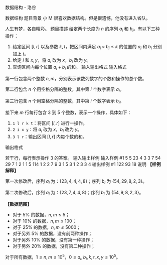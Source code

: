 



数据结构 - 洛谷














数据结构
题目背景
小 M 很喜欢数据结构。但是很遗憾，他没有进入省队。

人生有梦，各自精彩。
题目描述
给定两个长度为 $n$ 的序列 $a_i$ 和 $b_i$。有以下三种操作：

1. 给定区间 $[l,r]$ 以及参数 $k,t$，把区间内满足 $a_i\times b_i\leq k$ 的位置的 $a_i$ 和 $b_i$ 分别加上 $t$。
2. 给定 $i$ 和 $x,y$，将 $a_i$ 改为 $x$，$b_i$ 改为 $y$。
3. 查询区间内每个位置 $a_i+b_i$ 的和。
输入输出格式
输入格式

第一行包含两个整数 $n,m$，分别表示该数列数字的个数和操作的总个数。

第二行包含 $n$ 个用空格分隔的整数，其中第 $i$ 个数字表示 $a_i$。

第三行包含 $n$ 个用空格分隔的整数，其中第 $i$ 个数字表示 $b_i$。

接下来 $m$ 行每行包含 $3$ 到 $5$ 个整数，表示一个操作，具体如下：

1. `1 l r k t`：将区间 $[l,r]$ 进行一操作。
2. `2 i x y`：将 $a_i$ 改为 $x$，$b_i$ 改为 $y$。
3. `3 l r`：输出区间 $[l,r]$ 内每个数的和。

输出格式

若干行，每行表示操作 $3$ 的答案。
输入输出样例
输入样例 #1
5 5
23 4 3 3 7
54 29 7 1 2
1 1 5 114 1
2 2 7 9
3 1 5
3 1 2
3 3 4
输出样例 #1
122
93
18
说明
**【样例解释】**

第一次修改后，序列 $a_i$ 为：$\left\{23,4,4,4,8\right\}$；序列 $b_i$ 为 $\left\{54,29,8,2,3\right\}$。

第二次修改后，序列 $a_i$ 为：$\left\{23,7,4,4,8\right\}$；序列 $b_i$ 为 $\left\{54,9,8,2,3\right\}$。

**【数据范围】**

- 对于 $5\%$ 的数据，$n,m\le 5$；
- 对于 $10\%$ 的数据，$n,m\leq 100$；
- 对于 $25\%$ 的数据，$n,m\leq 5000$；
- 对于另外 $5\%$ 的数据，没有前两种操作；
- 对于另外 $10\%$ 的数据，没有第一种操作；
- 对于另外 $20\%$ 的数据，没有第二种操作；

对于所有数据，$1\leq n,m\leq 10^5$，$0\leq a_i,b_i,k,t,x,y\leq10^5$。






